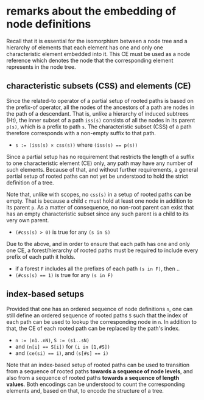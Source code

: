 
<!-- ======================================================================= -->
# remarks about the embedding of node definitions

Recall that it is essential for the isomorphism between a node tree and a
hierarchy of elements that each element has one and only one characteristic
element embedded into it. This CE must be used as a node reference which
denotes the node that the corresponding element represents in the node tree.

<!-- ======================================================================= -->
## characteristic subsets (CSS) and elements (CE)

Since the related-to operator of a partial setup of rooted paths is based on
the prefix-of operator, all the nodes of the ancestors of a path are nodes in
the path of a descendant. That is, unlike a hierarchy of induced subtrees (Ht),
the inner subset of a path `iss(s)` consists of all the nodes in its parent
`p(s)`, which is a prefix to path `s`. The characteristic subset (CSS) of a
path therefore corresponds with a non-empty suffix to that path.

* `s := (iss(s) × css(s))` where `(iss(s) == p(s))`

Since a partial setup has no requirement that restricts the length of a suffix
to one characteristic element (CE) only, any path may have any number of such
elements. Because of that, and without further requirements, a general partial
setup of rooted paths can not yet be understood to hold the strict definition
of a tree.

Note that, unlike with scopes, no `css(s)` in a setup of rooted paths can be
empty. That is because a child `c` must hold at least one node in addition to
its parent `p`. As a matter of consequence, no non-root parent can exist that
has an empty characteristic subset since any such parent is a child to its
very own parent.

* `(#css(s) > 0)` is true for any `(s in S)`

Due to the above, and in order to ensure that each path has one and only one
CE, a forest/hierarchy of rooted paths must be required to include every prefix
of each path it holds.

* if a forest `F` includes all the prefixes of each path `(s in F)`, then ..
* `(#css(s) == 1)` is true for any `(s in F)`

<!-- ======================================================================= -->
## index-based setups

Provided that one has an ordered sequence of node definitions `n`, one can
still define an ordered sequence of rooted paths `S` such that the index of
each path can be used to lookup the corresponding node in `n`. In addition
to that, the CE of each rooted path can be replaced by the path's index.

* `n := (n1..nN)`, `S := (s1..sN)`
* and `(n[i] == S[i])` for `(i in [1,#S])`
* and `(ce(si) == i)`, and `(s[#s] == i)`

Note that an index-based setup of rooted paths can be used to transition from
a sequence of rooted paths **towards a sequence of node levels**, and also
from a sequence of rooted paths **towards a sequence of length values**. Both
encodings can be understood to count the corresponding elements and, based on
that, to encode the structure of a tree.
